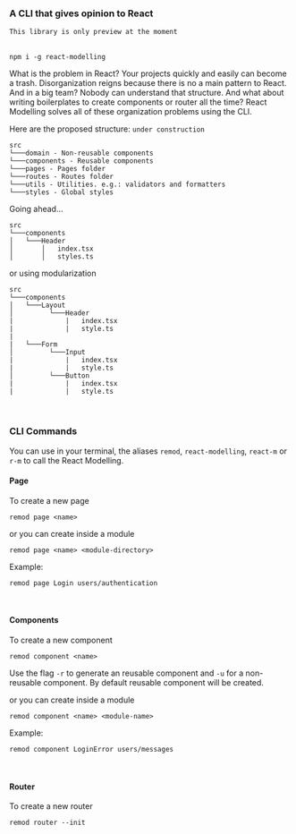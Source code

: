 ### A CLI that gives opinion to React

`This library is only preview at the moment`
<br/><br/>

`npm i -g react-modelling`
<br>

What is the problem in React? Your projects quickly and easily can become a trash. Disorganization reigns because there is no a main pattern to React. And in a big team? Nobody can understand that structure. And what about writing boilerplates to create components or router all the time? React Modelling solves all of these organization problems using the CLI.

Here are the proposed structure: `under construction`

```
src
└───domain - Non-reusable components
└───components - Reusable components
└───pages - Pages folder
└───routes - Routes folder
└───utils - Utilities. e.g.: validators and formatters
└───styles - Global styles

```

Going ahead...

```
src
└───components
│   └───Header
│       │   index.tsx
│       │   styles.ts
```

or using modularization

```
src
└───components
│   └───Layout
│         └───Header
|             |   index.tsx
|             |   style.ts
|
|   └───Form
│         └───Input
|             |   index.tsx
|             |   style.ts
│         └───Button
|             |   index.tsx
|             |   style.ts
```

<br/>

### CLI Commands

You can use in your terminal, the aliases `remod`, `react-modelling`, `react-m` or `r-m` to call the React Modelling.

#### Page

To create a new page

```
remod page <name>
```

or you can create inside a module

```
remod page <name> <module-directory>
```

Example:

```
remod page Login users/authentication
```

<br>

#### Components

To create a new component

```
remod component <name>
```

Use the flag `-r` to generate an reusable component and `-u` for a non-reusable component. By default reusable component will be created.

or you can create inside a module

```
remod component <name> <module-name>
```

Example:

```
remod component LoginError users/messages
```

<br>

#### Router

To create a new router

```
remod router --init
```
